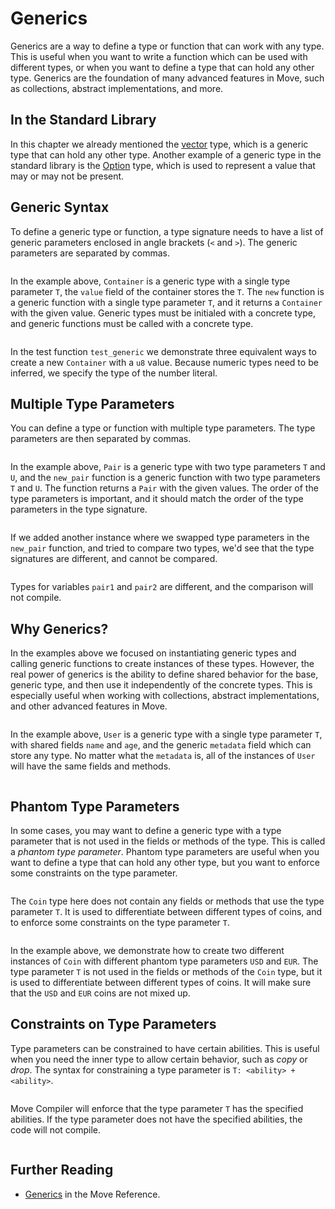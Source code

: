 # Generics

Generics are a way to define a type or function that can work with any type. This is useful when you
want to write a function which can be used with different types, or when you want to define a type
that can hold any other type. Generics are the foundation of many advanced features in Move, such as
collections, abstract implementations, and more.

## In the Standard Library

In this chapter we already mentioned the [vector](./vector.md) type, which is a generic type that
can hold any other type. Another example of a generic type in the standard library is the
[Option](./option.md) type, which is used to represent a value that may or may not be present.

## Generic Syntax

To define a generic type or function, a type signature needs to have a list of generic parameters
enclosed in angle brackets (`<` and `>`). The generic parameters are separated by commas.

```move
```

In the example above, `Container` is a generic type with a single type parameter `T`, the `value`
field of the container stores the `T`. The `new` function is a generic function with a single type
parameter `T`, and it returns a `Container` with the given value. Generic types must be initialed
with a concrete type, and generic functions must be called with a concrete type.

```move
```

In the test function `test_generic` we demonstrate three equivalent ways to create a new `Container`
with a `u8` value. Because numeric types need to be inferred, we specify the type of the number
literal.

## Multiple Type Parameters

You can define a type or function with multiple type parameters. The type parameters are then
separated by commas.

```move
```

In the example above, `Pair` is a generic type with two type parameters `T` and `U`, and the
`new_pair` function is a generic function with two type parameters `T` and `U`. The function returns
a `Pair` with the given values. The order of the type parameters is important, and it should match
the order of the type parameters in the type signature.

```move
```

If we added another instance where we swapped type parameters in the `new_pair` function, and tried
to compare two types, we'd see that the type signatures are different, and cannot be compared.

```move
```

Types for variables `pair1` and `pair2` are different, and the comparison will not compile.

## Why Generics?

In the examples above we focused on instantiating generic types and calling generic functions to
create instances of these types. However, the real power of generics is the ability to define shared
behavior for the base, generic type, and then use it independently of the concrete types. This is
especially useful when working with collections, abstract implementations, and other advanced
features in Move.

```move
```

In the example above, `User` is a generic type with a single type parameter `T`, with shared fields
`name` and `age`, and the generic `metadata` field which can store any type. No matter what the
`metadata` is, all of the instances of `User` will have the same fields and methods.

```move
```

## Phantom Type Parameters

In some cases, you may want to define a generic type with a type parameter that is not used in the
fields or methods of the type. This is called a _phantom type parameter_. Phantom type parameters
are useful when you want to define a type that can hold any other type, but you want to enforce some
constraints on the type parameter.

```move
```

The `Coin` type here does not contain any fields or methods that use the type parameter `T`. It is
used to differentiate between different types of coins, and to enforce some constraints on the type
parameter `T`.

```move
```

In the example above, we demonstrate how to create two different instances of `Coin` with different
phantom type parameters `USD` and `EUR`. The type parameter `T` is not used in the fields or methods
of the `Coin` type, but it is used to differentiate between different types of coins. It will make
sure that the `USD` and `EUR` coins are not mixed up.

## Constraints on Type Parameters

Type parameters can be constrained to have certain abilities. This is useful when you need the inner
type to allow certain behavior, such as _copy_ or _drop_. The syntax for constraining a type
parameter is `T: <ability> + <ability>`.

```move
```

Move Compiler will enforce that the type parameter `T` has the specified abilities. If the type
parameter does not have the specified abilities, the code will not compile.

<!-- TODO: failure case -->

```move
```

## Further Reading

- [Generics](/reference/generics.html) in the Move Reference.
